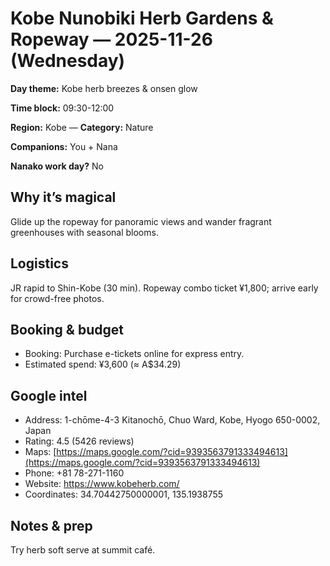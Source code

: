 # Kobe Nunobiki Herb Gardens & Ropeway — 2025-11-26 (Wednesday)

**Day theme:** Kobe herb breezes & onsen glow

**Time block:** 09:30-12:00

**Region:** Kobe — **Category:** Nature

**Companions:** You + Nana

**Nanako work day?** No

## Why it’s magical
Glide up the ropeway for panoramic views and wander fragrant greenhouses with seasonal blooms.

## Logistics
JR rapid to Shin-Kobe (30 min). Ropeway combo ticket ¥1,800; arrive early for crowd-free photos.

## Booking & budget
- Booking: Purchase e-tickets online for express entry.
- Estimated spend: ¥3,600 (≈ A$34.29)

## Google intel
- Address: 1-chōme-4-3 Kitanochō, Chuo Ward, Kobe, Hyogo 650-0002, Japan
- Rating: 4.5 (5426 reviews)
- Maps: [https://maps.google.com/?cid=9393563791333494613](https://maps.google.com/?cid=9393563791333494613)
- Phone: +81 78-271-1160
- Website: https://www.kobeherb.com/
- Coordinates: 34.70442750000001, 135.1938755

## Notes & prep
Try herb soft serve at summit café.
